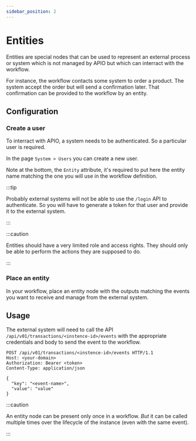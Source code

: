 ```yaml
---
sidebar_position: 2
---
```


# Entities

Entities are special nodes that can be used to represent an external process or system which is not managed by APIO but which can interract with the workflow.

For instance, the workflow contacts some system to order a product. The system accept the order but will send a confirmation later. That confirmation can be provided to the workflow by an entity.

## Configuration

### Create a user

To interract with APIO, a system needs to be authenticated. So a particular user is required.

In the page `System > Users` you can create a new user.

Note at the bottom, the `Entity` attribute, it's required to put here the entity name matching the one you will use in the workflow definition.

:::tip

Probably external systems will not be able to use the `/login` API to authenticate. So you will have to generate a token for that user and provide it to the external system.

:::

:::caution

Entities should have a very limited role and access rights. They should only be able to perform the actions they are supposed to do.

:::

### Place an entity

In your workflow, place an entity node with the outputs matching the events you want to receive and manage from the external system.

## Usage

The external system will need to call the API `/api/v01/transactions/<instence-id>/events` with the appropriate credentials and body to send the event to the workflow.

```http
POST /api/v01/transactions/<instence-id>/events HTTP/1.1
Host: <your-domain>
Authorization: Bearer <token>
Content-Type: application/json

{
  "key": "<event-name>",
  "value": "value"
}
```

:::caution

An entity node can be present only once in a workflow. *But* it can be called multiple times over the lifecycle of the instance (even with the same event).

:::